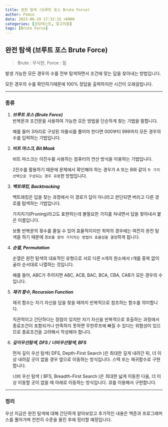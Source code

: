 ```yaml
---
title: 완전 탐색 (브루트 포스 Brute Force)
author: Psmin
data: 2023-06-29 17:32:15 +0900
categories: [코딩테스트, 알고리즘]
tags: [Brute Force]
---
```


## 완전 탐색 (브루트 포스 Brute Force)

> Brute : 무식한, Force : 힘

발생 가능한 모든 경우의 수를 전부 탐색하면서 조건에 맞는 답을 찾아내는 방법입니다.

모든 경우의 수를 확인하기때문에 100% 정답을 출력하지만 시간이 오래걸립니다.

---

### 종류

1. **_브루트 포스 (Brute Force)_**  
   반복문과 조건문을 사용하여 가능한 모든 방법을 단순하게 찾는 기법을 말합니다.

   예를 들어 3자리로 구성된 자물쇠를 풀어야 한다면 000부터 999까지 모든 경우의 수를 입력하는 기법입니다.

2. **_비트 마스크, Bit Mask_**

   비트 마스크는 이진수를 사용하는 컴퓨터의 연산 방식을 이용하는 기법입니다.

   2진수를 활용하기 때문에 문제에서 확인해야 하는 경우가 A 또는 B와 같이 `두 가지 선택으로 구성되는 경우 유용`한 방법입니다.

3. **_백트래킹, Backtracking_**

   백트래킹은 답을 찾는 과정에서 이 경로가 답이 아니라고 판단되면 버리고 다른 경로를 탐색하는 기법입니다.

   가지치기(Pruning)라고도 표현하는데 불필요한 가지를 처내면서 답을 찾아내서 붙은 이름입니다.

   보통 반복문의 횟수를 줄일 수 있어 효율적이지만 최악의 경우에는 여전히 완전 탐색을 하기 때문에 `경로를 찾아 가지치는 방법이 효율성을 결정`하게 됩니다.

4. **_순열, Permutation_**

   순열은 완전 탐색의 대표적인 유형으로 서로 다른 n개의 원소에서 r개를 중복 없이 골라 순서대로 나열하는 것입니다.

   예를 들어, ABC가 주어지면 ABC, ACB, BAC, BCA, CBA, CAB가 모든 경우의 수 입니다.

5. **_재귀 함수, Recursion Function_**

   재귀 함수는 자기 자신을 답을 찾을 때까지 반복적으로 참조하는 함수를 의미합니다.

   직관적이고 간단하다는 장점이 있지만 자기 자신을 반복적으로 호출하는 과정에서 종료조건이 포함되거나 만족하지 못하면 무한루프에 빠질 수 있다는 위험성이 있으므로 종료조건을 고려해서 작성해야 합니다.

6. **_깊이우선탐색, DFS / 너비우선탐색, BFS_**

   먼저 깊이 우선 탐색( DFS, Depth-First Search )은 최대한 깊게 내려간 뒤, 더 이상 내려갈 곳이 없을 경우 옆으로 이동하는 방식입니다. 스택 또는 재귀함수로 구현합니다.

   너비 우선 탐색 ( BFS, Breadth-First Search )은 최대한 넓게 이동한 다음, 더 이상 이동할 곳이 없을 때 아래로 이동하는 방식입니다. 큐를 이용해서 구현합니다.

---

### 정리

우선 지금은 완전 탐색에 대해 간단하게 알아보았고 추가적인 내용은 백준과 프로그래머스를 풀어가며 천천히 수준을 올린 후에 정리할 예정입니다.

